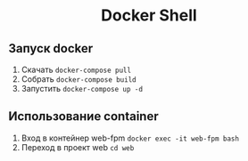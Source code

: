 # <p align="center">Docker Shell</p>

Запуск docker
-------------

1. Скачать `docker-compose pull`
2. Собрать `docker-compose build`
3. Запустить `docker-compose up -d`

Использование container
-----------------------

1. Вход в контейнер web-fpm `docker exec -it web-fpm bash`
2. Переход в проект web `cd web`